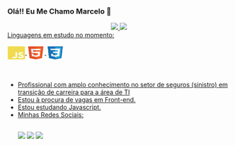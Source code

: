 ### Olá!! Eu Me Chamo Marcelo 👋

<div align="center">
  <a href="https://github.com/marcelomdias">
  <img height="180em" src="https://github-readme-stats.vercel.app/api?username=marcelomdias&show_icons=true&theme=dark&include_all_commits=true&count_private=true"/>
  <img height="180em" src="https://github-readme-stats.vercel.app/api/top-langs/?username=marcelomdias&layout=compact&langs_count=7&theme=dark"/>
</div>
  Linguagens em estudo no momento:<br>
  
<div style="display: inline_block"><br>
  <img align="center" alt="celo-Js" height="30" width="40" src="https://raw.githubusercontent.com/devicons/devicon/master/icons/javascript/javascript-plain.svg">
  <img align="center" alt="Celo-HTML" height="30" width="40" src="https://raw.githubusercontent.com/devicons/devicon/master/icons/html5/html5-original.svg">
  <img align="center" alt="Celo-CSS" height="30" width="40" src="https://raw.githubusercontent.com/devicons/devicon/master/icons/css3/css3-original.svg">
</div>
  <br>
  <br>

- Profissional com amplo conhecimento no setor de seguros (sinistro) em transição de carreira para a área de TI  
- Estou à procura de vagas em Front-end.
- Estou estudando Javascript.
- Minhas Redes Sociais:
  ##
  <div>
     <a href="https://www.linkedin.com/in/marcelomdias79" target="_blank"><img src="https://img.shields.io/badge/-LinkedIn-%230077B5?style=for-the-badge&logo=linkedin&logoColor=white" target="_blank"></a> 
    <a href="https://instagram.com/marcelomdias.oficial" target="_blank"><img src="https://img.shields.io/badge/-Instagram-%23E4405F?style=for-the-badge&logo=instagram&logoColor=white" target="_blank"></a>
    <a href = "mailto:marcelomdias_@hotmail.com"><img src="https://img.shields.io/badge/Microsoft_Outlook-0078D4?style=for-the-badge&logo=microsoft-outlook&logoColor=white" target="_blank"></a>
  </div>

  

